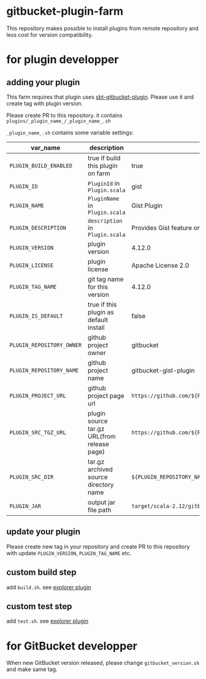 # gitbucket-plugin-farm

This repository makes possible to install plugins from remote repository and less cost for version compatibility.

# for plugin developper

## adding your plugin

This farm requires that plugin uses [sbt-gitbucket-plugin](https://github.com/gitbucket/sbt-gitbucket-plugin). Please use it and create tag with plugin version.

Please create PR to this repository. it contains `plugins/_plugin_name_/_plugin_name_.sh`

`_plugin_name_.sh` contains some variable settings:

|var_name|description|example|
|-----------|------------|----------|
|`PLUGIN_BUILD_ENABLED`|true if build this plugin on farm|true|
|`PLUGIN_ID`     |`PluginId` in `Plugin.scala`|gist|
|`PLUGIN_NAME`|`PluginName` in `Plugin.scala`|Gist Plugin|
|`PLUGIN_DESCRIPTION`|`description` in `Plugin.scala`|Provides Gist feature on GitBucket.|
|`PLUGIN_VERSION`|plugin version|4.12.0|
|`PLUGIN_LICENSE`|plugin license|Apache License 2.0|
|`PLUGIN_TAG_NAME`|git tag name for this version|4.12.0|
|`PLUGIN_IS_DEFAULT`|true if this plugin as default install|false|
|`PLUGIN_REPOSITORY_OWNER`|github project owner|gitbucket|
|`PLUGIN_REPOSITORY_NAME`|github project name|gitbucket-gist-plugin|
|`PLUGIN_PROJECT_URL`|github project page url|`https://github.com/${PLUGIN_REPOSITORY_OWNER}/${PLUGIN_REPOSITORY_NAME}`|
|`PLUGIN_SRC_TGZ_URL`|plugin source tar.gz URL(from release page)|`https://github.com/${PLUGIN_REPOSITORY_OWNER}/${PLUGIN_REPOSITORY_NAME}/archive/${PLUGIN_TAG_NAME}.tar.gz`|
|`PLUGIN_SRC_DIR`|tar.gz archived source directory name|`${PLUGIN_REPOSITORY_NAME}-${PLUGIN_TAG_NAME}`|
|`PLUGIN_JAR`|output jar file path|`target/scala-2.12/gitbucket-${PLUGIN_ID}-plugin-assembly-${PLUGIN_VERSION}.jar`|

## update your plugin

Please create new tag in your repository and create PR to this repository with update `PLUGIN_VERSION`, `PLUGIN_TAG_NAME` etc.

## custom build step

add `build.sh`. see [explorer plugin](plugins/explorer/)

## custom test step

add `test.sh`. see [explorer plugin](plugins/explorer/)

# for GitBucket developper

When new GitBucket version released, please change `gitbucket_version.sh` and make same tag.
